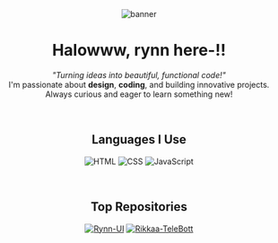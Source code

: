 <div align="center">
  <img src="https://files.catbox.moe/8npos5.jpg" alt="banner" align="center"></img>
  
  <h1>Halowww, rynn here-!!</h1>
  
  <p>
    <em>"Turning ideas into beautiful, functional code!"</em><br>
    I'm passionate about <strong>design</strong>, <strong>coding</strong>, and building innovative projects. 
    Always curious and eager to learn something new!
  </p>
  
  <br>
  <h2>Languages I Use</h2>
  
  <p>
    <img src="https://img.shields.io/badge/HTML5-E34F26?style=for-the-badge&logo=html5&logoColor=white" alt="HTML">
    <img src="https://img.shields.io/badge/CSS3-1572B6?style=for-the-badge&logo=css3&logoColor=white" alt="CSS">
    <img src="https://img.shields.io/badge/JavaScript-F7DF1E?style=for-the-badge&logo=javascript&logoColor=black" alt="JavaScript">
  </p>
  
  <br>
  <h2>Top Repositories</h2>
</div>

<div align="center">
  
  [![Rynn-UI](https://github-readme-stats.vercel.app/api/pin/?username=rynxzyy&repo=Rynn-UI&theme=dark&show_owner=true)](https://github.com/rynxzyy/Rynn-UI)
  [![Rikkaa-TeleBott](https://github-readme-stats.vercel.app/api/pin/?username=rynxzyy&repo=Rikkaa-TeleBott&theme=dark&show_owner=true)](https://github.com/rynxzyy/Rikkaa-TeleBott)
  
</div>

